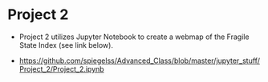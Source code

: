 # Project 2

- Project 2 utilizes Jupyter Notebook to create a webmap of the Fragile State Index (see link below).

* https://github.com/spiegelss/Advanced_Class/blob/master/jupyter_stuff/Project_2/Project_2.ipynb